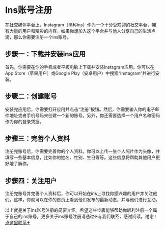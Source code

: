 # Ins账号注册

在社交媒体平台上，Instagram（简称ins）作为一个十分受欢迎的社交平台，拥有大量的用户和精彩的内容。如果你想加入这个平台并与他人分享自己的生活点滴，那么你需要注册一个ins账号。

## 步骤一：下载并安装ins应用

首先，你需要在你的手机或者平板电脑上下载并安装Instagram应用。你可以在App Store（苹果用户）或Google Play（安卓用户）中搜索“Instagram”并进行安装。

## 步骤二：创建账号

安装完应用后，你需要打开应用并点击“注册”按钮。然后，你需要输入你的电子邮件地址或者手机号码来创建一个新的账号。另外，你还需要选择一个用户名和密码作为你的登录凭据。

## 步骤三：完善个人资料

注册完账号后，你需要完善你的个人资料。你可以上传一张个人照片作为头像，并填写一些基本信息，比如你的姓名、性别、生日等等。这些信息将帮助其他用户更好地了解你。

## 步骤四：关注用户

注册完账号并完善个人资料后，你可以开始在ins上寻找你感兴趣的用户并关注他们。这样，你就可以在你的首页上看到他们发布的最新动态，并与他们进行互动。

以上就是关于ins账号注册的简要介绍。希望这些步骤能够帮助你顺利注册一个属于自己的ins账号。更多关于ins账号注册请通过✈与我们联系，感谢阅读，谢谢！[点这里联系✈](https://ws.k02.cc)